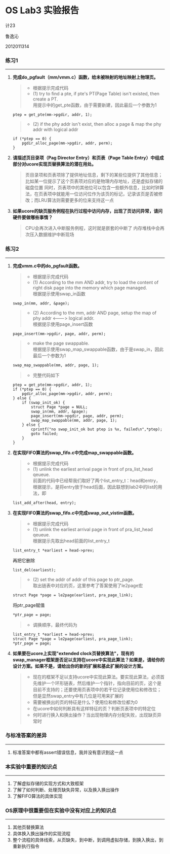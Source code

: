 # OS Lab3 实验报告

计23

鲁逸沁

2012011314

### 练习1
---
1.	<b>完成do_pgfault（mm/vmm.c）函数，给未被映射的地址映射上物理页。</b>

	> * 根据提示完成代码
	> * (1) try to find a pte, if pte's PT(Page Table) isn't existed, then create a PT.<br/>
	用提示中的get_pte函数，由于需要新建，因此最后一个参数为1
	```
	ptep = get_pte(mm->pgdir, addr, 1);
	```
	> * (2) if the phy addr isn't exist, then alloc a page & map the phy addr with logical addr
	```
	if (*ptep == 0) {
    	pgdir_alloc_page(mm->pgdir, addr, perm);
    }
	```

2.	<b>请描述页目录项（Pag Director Entry）和页表（Page Table Entry）中组成部分对ucore实现页替换算法的潜在用处。</b>

	> 页目录项和页表项除了提供地址信息，剩下的某些位提供了其他信息；比如某一位提示了这个页表项对应的是物理内存地址，还是虚拟存储的磁盘位置
	> 同时，页表项中的其他位可以包含一些额外信息，比如时钟算法，在页表项中就能用一位访问位作为该页的标记，记录该页是否被修改；而LRU算法则需要更多的位来支持这一点

3.	<b>如果ucore的缺页服务例程在执行过程中访问内存，出现了页访问异常，请问硬件要做哪些事情？</b>

	> CPU会再次进入中断服务例程，这时就是嵌套的中断了
	> 内存堆栈中会再次压入数据维护中断现场

### 练习2
---
1.	<b>完成vmm.c中的do_pgfault函数。</b>

	> * 根据提示完成代码
	> * (1) According to the mm AND addr, try to load the content of right disk page into the memory which page managed.<br/>
	根据提示使用swap_in函数
	```
	swap_in(mm, addr, &page);
	```
	> * (2) According to the mm, addr AND page, setup the map of phy addr <---> logical addr.<br/>
	根据提示使用page_insert函数
	```
	page_insert(mm->pgdir, page, addr, perm);
	```
	> * make the page swappable.<br/>
	根据提示使用swap_map_swappable函数，由于是swap_in，因此最后一个参数为1
	```
	swap_map_swappable(mm, addr, page, 1);
	```
	> * 完整代码如下
	```
	ptep = get_pte(mm->pgdir, addr, 1);
    if (*ptep == 0) {
    	pgdir_alloc_page(mm->pgdir, addr, perm);
    } else {
    	if (swap_init_ok) {
    		struct Page *page = NULL;
    		swap_in(mm, addr, &page);
    		page_insert(mm->pgdir, page, addr, perm);
    		swap_map_swappable(mm, addr, page, 1);
    	} else {
    		cprintf("no swap_init_ok but ptep is %x, failed\n",*ptep);
    		goto failed;
    	}
    }
	```

2.	<b>在实现FIFO算法的swap_fifo.c中完成map_swappable函数。</b>

	> * 根据提示完成代码
	> * (1) unlink the earliest arrival page in front of pra_list_head qeueue.<br/>
	前面的代码中已经帮我们取好了两个list_entry_t：head和entry，根据提示，是将entry放于head后面，因此联想到lab2中的list的用法，即
	```
	list_add_after(head, entry);
	```

3.	<b>在实现FIFO算法的swap_fifo.c中完成swap_out_vistim函数。</b>

	> * 根据提示完成代码
	> * (1) unlink the earliest arrival page in front of pra_list_head qeueue.<br/>
	根据提示先取出head前面的list_entry_t
	```
	list_entry_t *earliest = head->prev;
	```
	再把它删除
	```
	list_del(earliest);
	```
	> * (2) set the addr of addr of this page to ptr_page.<br/>
	取出链表中对应的页，这里参考了答案使用了le2page宏
	```
	struct Page *page = le2page(earliest, pra_page_link);
	```
	将ptr_page赋值
	```
	*ptr_page = page;
	```
	> * 调换顺序，最终代码为
	```
	list_entry_t *earliest = head->prev;
	struct Page *page = le2page(earliest, pra_page_link);
	*ptr_page = page;
	```

4.	<b>如果要在ucore上实现"extended clock页替换算法"，现有的swap_manager框架是否足以支持在ucore中实现此算法？如果是，请给你的设计方案。如果不是，请给出你的新的扩展和基此扩展的设计方案。</b>
	
	> * 现在的框架不足以支持ucore中实现此算法。要实现此算法，必须首先维护一个环形链表，然后维护一个指针，指向目前的页，这个是目前不支持的；还要使用页表项中的若干位记录使用位和修改位；但是显然swap_entry中有几位是可用来扩展的
	> * 需要被换出的页的特征是什么？使用位和修改位都为0
	> * 在ucore中如何判断具有这样特征的页？判断页表项中的特定位
	> * 何时进行换入和换出操作？当出现物理内存分配失败，出现缺页异常时

### 与标准答案的差异
---
1.	标准答案中都有assert错误信息，我并没有意识到这一点

### 本实验中重要的知识点
---
1.	了解虚拟存储的实现方式和大致框架
2.	了解了如何判断、处理页缺失异常，以及换入换出操作
3.	了解FIFO算法的具体实现

### OS原理中很重要但在实验中没有对应上的知识点
---
1.	其他页替换算法
2.	具体换入换出操作的实现流程
3.	整个流程的具体线索，从页缺失，到中断，到调用虚拟存储，到换入换出，到重新执行指令

